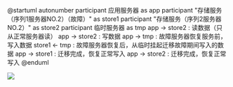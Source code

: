 @startuml
autonumber
participant 应用服务器  as app 
participant "存储服务（序列1服务器NO.2）（故障）" as store1
participant "存储服务（序列2服务器NO.2）" as store2
participant 临时服务器 as tmp
app -> store2 : 读数据（只从正常服务器读）
app -> store2 : 写数据
app -> tmp : 故障服务器恢复服务前，写入数据
store1 <- tmp : 故障服务器恢复后，从临时挂起迁移故障期间写入的数据
app -> store1 : 迁移完成，恢复正常写入 
app -> store2 : 迁移完成，恢复正常写入 
@enduml


![](http://www.plantuml.com/plantuml/png/ZP9FIiD05CRtESNGVOLcAI8zWPuXQXO5auPaSe0MAwaaRHSjiQKW_X6BqEgYQcW2NgPlagvo1TymOs0GfBjavllztljWcXurNEfRbvhXqxRjMsUcgpbur3flEOPD2Mp6-NZ1vX7StCDqGOZX4SDnY1AgmV8MkZ9LPW5iXX34ZOewEJtGowoFDspIsytc-5tZ8e-sNREnXqfNL0gkA_WsMRFuiqhp5BKSZMzSFvO0EIJ5MyecxonQyGd3rsqwOCj7I98An01E-SF1zLHmyeRByLYqgc3MUO2dIFxsep8BaOFUiqH5Qt9K_u-6qG0vN4ms2hl5nrVntSbVqj_ytIvU2t4-krBN4YFGBGXOXImOeK-uHLU14hNZVaZJj2_ucz6q7m00)